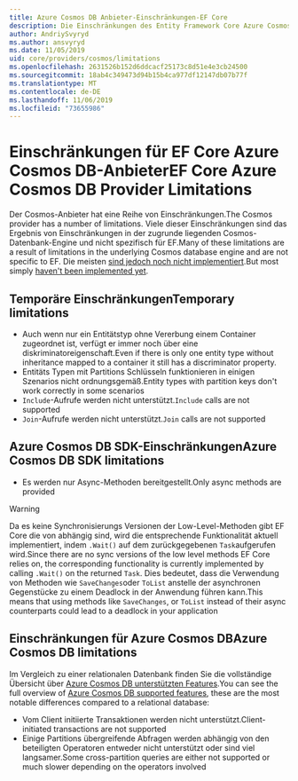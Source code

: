 ```yaml
---
title: Azure Cosmos DB Anbieter-Einschränkungen-EF Core
description: Die Einschränkungen des Entity Framework Core Azure Cosmos DB Anbieters
author: AndriySvyryd
ms.author: ansvyryd
ms.date: 11/05/2019
uid: core/providers/cosmos/limitations
ms.openlocfilehash: 2631526b152d6ddcacf25173c8d51e4e3cb24500
ms.sourcegitcommit: 18ab4c349473d94b15b4ca977df12147db07b77f
ms.translationtype: MT
ms.contentlocale: de-DE
ms.lasthandoff: 11/06/2019
ms.locfileid: "73655986"
---
```

# <a name="ef-core-azure-cosmos-db-provider-limitations"></a><span data-ttu-id="ceb53-103">Einschränkungen für EF Core Azure Cosmos DB-Anbieter</span><span class="sxs-lookup"><span data-stu-id="ceb53-103">EF Core Azure Cosmos DB Provider Limitations</span></span>

<span data-ttu-id="ceb53-104">Der Cosmos-Anbieter hat eine Reihe von Einschränkungen.</span><span class="sxs-lookup"><span data-stu-id="ceb53-104">The Cosmos provider has a number of limitations.</span></span> <span data-ttu-id="ceb53-105">Viele dieser Einschränkungen sind das Ergebnis von Einschränkungen in der zugrunde liegenden Cosmos-Datenbank-Engine und nicht spezifisch für EF.</span><span class="sxs-lookup"><span data-stu-id="ceb53-105">Many of these limitations are a result of limitations in the underlying Cosmos database engine and are not specific to EF.</span></span> <span data-ttu-id="ceb53-106">Die meisten [sind jedoch noch nicht implementiert](https://github.com/aspnet/EntityFrameworkCore/issues?page=1&q=is%3Aissue+is%3Aopen+Cosmos+in%3Atitle+label%3Atype-enhancement+sort%3Areactions-%2B1-desc).</span><span class="sxs-lookup"><span data-stu-id="ceb53-106">But most simply [haven't been implemented yet](https://github.com/aspnet/EntityFrameworkCore/issues?page=1&q=is%3Aissue+is%3Aopen+Cosmos+in%3Atitle+label%3Atype-enhancement+sort%3Areactions-%2B1-desc).</span></span>

## <a name="temporary-limitations"></a><span data-ttu-id="ceb53-107">Temporäre Einschränkungen</span><span class="sxs-lookup"><span data-stu-id="ceb53-107">Temporary limitations</span></span>

- <span data-ttu-id="ceb53-108">Auch wenn nur ein Entitätstyp ohne Vererbung einem Container zugeordnet ist, verfügt er immer noch über eine diskriminatoreigenschaft.</span><span class="sxs-lookup"><span data-stu-id="ceb53-108">Even if there is only one entity type without inheritance mapped to a container it still has a discriminator property.</span></span>
- <span data-ttu-id="ceb53-109">Entitäts Typen mit Partitions Schlüsseln funktionieren in einigen Szenarios nicht ordnungsgemäß.</span><span class="sxs-lookup"><span data-stu-id="ceb53-109">Entity types with partition keys don't work correctly in some scenarios</span></span>
- <span data-ttu-id="ceb53-110">`Include`-Aufrufe werden nicht unterstützt.</span><span class="sxs-lookup"><span data-stu-id="ceb53-110">`Include` calls are not supported</span></span>
- <span data-ttu-id="ceb53-111">`Join`-Aufrufe werden nicht unterstützt.</span><span class="sxs-lookup"><span data-stu-id="ceb53-111">`Join` calls are not supported</span></span>

## <a name="azure-cosmos-db-sdk-limitations"></a><span data-ttu-id="ceb53-112">Azure Cosmos DB SDK-Einschränkungen</span><span class="sxs-lookup"><span data-stu-id="ceb53-112">Azure Cosmos DB SDK limitations</span></span>

- <span data-ttu-id="ceb53-113">Es werden nur Async-Methoden bereitgestellt.</span><span class="sxs-lookup"><span data-stu-id="ceb53-113">Only async methods are provided</span></span>

> [!WARNING]
> <span data-ttu-id="ceb53-114">Da es keine Synchronisierungs Versionen der Low-Level-Methoden gibt EF Core die von abhängig sind, wird die entsprechende Funktionalität aktuell implementiert, indem `.Wait()` auf dem zurückgegebenen `Task`aufgerufen wird.</span><span class="sxs-lookup"><span data-stu-id="ceb53-114">Since there are no sync versions of the low level methods EF Core relies on, the corresponding functionality is currently implemented by calling `.Wait()` on the returned `Task`.</span></span> <span data-ttu-id="ceb53-115">Dies bedeutet, dass die Verwendung von Methoden wie `SaveChanges`oder `ToList` anstelle der asynchronen Gegenstücke zu einem Deadlock in der Anwendung führen kann.</span><span class="sxs-lookup"><span data-stu-id="ceb53-115">This means that using methods like `SaveChanges`, or `ToList` instead of their async counterparts could lead to a deadlock in your application</span></span>

## <a name="azure-cosmos-db-limitations"></a><span data-ttu-id="ceb53-116">Einschränkungen für Azure Cosmos DB</span><span class="sxs-lookup"><span data-stu-id="ceb53-116">Azure Cosmos DB limitations</span></span>

<span data-ttu-id="ceb53-117">Im Vergleich zu einer relationalen Datenbank finden Sie die vollständige Übersicht über [Azure Cosmos DB unterstützten Features](/azure/cosmos-db/modeling-data).</span><span class="sxs-lookup"><span data-stu-id="ceb53-117">You can see the full overview of [Azure Cosmos DB supported features](/azure/cosmos-db/modeling-data), these are the most notable differences compared to a relational database:</span></span>

- <span data-ttu-id="ceb53-118">Vom Client initiierte Transaktionen werden nicht unterstützt.</span><span class="sxs-lookup"><span data-stu-id="ceb53-118">Client-initiated transactions are not supported</span></span>
- <span data-ttu-id="ceb53-119">Einige Partitions übergreifende Abfragen werden abhängig von den beteiligten Operatoren entweder nicht unterstützt oder sind viel langsamer.</span><span class="sxs-lookup"><span data-stu-id="ceb53-119">Some cross-partition queries are either not supported or much slower depending on the operators involved</span></span>
